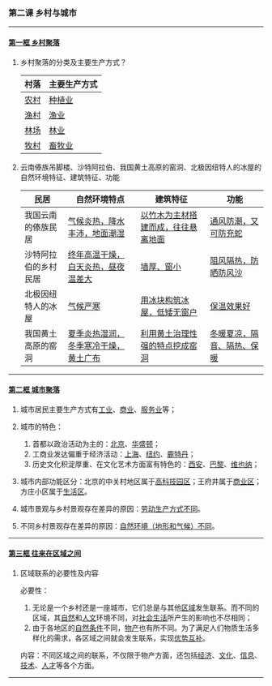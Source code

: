 ### 第二课 乡村与城市

---

#### [第一框 乡村聚落](./%E7%AC%AC%E4%B8%80%E6%A1%86%20%E4%B9%A1%E6%9D%91%E8%81%9A%E8%90%BD.html)


1. 乡村聚落的分类及主要生产方式？

   | 村落        | 主要生产方式  |
   | ----------- | ------------- |
   | <u>农村</u> | <u>种植业</u> |
   | <u>渔村</u> | <u>渔业</u>   |
   | <u>林场</u> | <u>林业</u>   |
   | <u>牧村</u> | <u>畜牧业</u> |


2. 云南傣族吊脚楼、沙特阿拉伯、我国黄土高原的窑洞、北极因纽特人的冰屋的自然环境特征、建筑特征、功能

    | 民居                 | 自然环境特点                                | 建筑特征                                  | 功能                              |
    | -------------------- | ------------------------------------------- | ----------------------------------------- | --------------------------------- |
    | 我国云南的傣族民居   | <u>气候炎热，降水丰沛，地面潮湿</u>         | <u>以竹木为主材搭建而成，往往悬离地面</u> | <u>通风防潮，又可防充蛇</u>       |
    | 沙特阿拉伯的乡村民居 | <u>终年高温干燥，白天炎热，昼夜温差大</u>   | <u>墙厚、窗小</u>                         | <u>阻风隔热，防晒防风沙</u>       |
    | 北极因纽特人的冰屋   | <u>气候严寒</u>                             | <u>用冰块构筑冰屋，低矮无窗户</u>         | <u>保温效果好</u>                 |
    | 我国黄土高原的窑洞   | <u>夏季炎热湿润，冬季寒冷干燥，黄土广布</u> | <u>利用黄土治理性强的特点挖成窑洞</u>     | <u>冬暖夏凉，隔音、隔热、保暖</u> |

---

#### [第二框 城市聚落](./%E7%AC%AC%E4%BA%8C%E6%A1%86%20%E5%9F%8E%E5%B8%82%E8%81%9A%E8%90%BD.html)

1. 城市居民主要生产方式有<u>工业</u>、<u>商业</u>、<u>服务业</u>等；
2. 城市的特色：
    1. 首都以政治活动为主的：<u>北京</u>、<u>华盛顿</u>；
    2. 工商业发达偏重于经济活动：<u>上海</u>、<u>纽约</u>、<u>鹿特丹</u>；
    3. 历史文化积淀厚重、在文化艺术方面富有特色的：<u>西安</u>、<u>巴黎</u>、<u>维也纳</u>；

3. 城市内部功能区分：北京的中关村地区属于<u>高科技园区</u>；王府井属于<u>商业区</u>；方庄小区属于<u>生活区</u>。

4. 城市景观与乡村景观存在差异的原因：<u>劳动生产方式不同</u>。
5. 不同乡村景观存在差异的原因：<u>自然环境（地形和气候）不同</u>。

---

#### [第三框 往来在区域之间](./%E7%AC%AC%E4%B8%89%E6%A1%86%20%E5%BE%80%E6%9D%A5%E5%9C%A8%E5%8C%BA%E5%9F%9F%E4%B9%8B%E9%97%B4.html)


1. 区域联系的必要性及内容

   必要性：

   1. 无论是一个乡村还是一座城市，它们总是与其他<u>区域</u>发生联系。而不同的区域，其<u>自然</u>和<u>人文</u>环境不同，对<u>社会生活</u>所产生的影响也不尽相同；
   2. 由于各地区的<u>自然条件</u>不同，<u>物产</u>也有所不同。为了满足人们物质生活多样化的需求，各区域之间就会发生联系，实现<u>优势互补</u>。

   内容：不同区域之间的联系，不仅限于物产方面，还包括<u>经济</u>、<u>文化</u>、<u>信息</u>、<u>技术</u>、<u>人才</u>等各个方面。

---